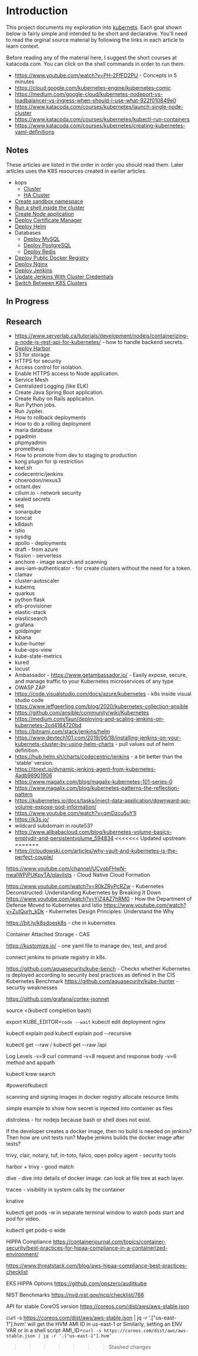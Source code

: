 # Introduction

This project documents my exploration into [kubernets](https://kubernetes.io/). Each goal shown below is fairly simple and intended to be short and declarative. You'll need to read the orginal source material by following the links in each article to learn context.

Before reading any of the material here, I suggest the short courses at katacoda.com. You can click on the shell commands in order to run them.

* https://www.youtube.com/watch?v=PH-2FfFD2PU - Concepts in 5 minutes
* https://cloud.google.com/kubernetes-engine/kubernetes-comic
* https://medium.com/google-cloud/kubernetes-nodeport-vs-loadbalancer-vs-ingress-when-should-i-use-what-922f010849e0
* https://www.katacoda.com/courses/kubernetes/launch-single-node-cluster
* https://www.katacoda.com/courses/kubernetes/kubectl-run-containers
* https://www.katacoda.com/courses/kubernetes/creating-kubernetes-yaml-definitions

## Notes

These articles are listed in the order in order you should read them. Later articles uses the K8S resources created in earlier articles.
 
* kops
    * [Cluster](docs/create-cluster.md)
    * [HA Cluster](docs/create-ha-cluster.md)
* [Create sandbox namespace](docs/create-sandbox-namespace.md)
* [Run a shell inside the cluster](docs/run-shell-inside-cluster.md)
* [Create Node application](docs/create-node-application.md)
* [Deploy Certificate Manager](docs/deploy-cert-manager.md)
* [Deploy Helm](docs/deploy-helm.md)
* Databases
    * [Deploy MySQL](docs/deploy-mysql.md)
    * [Deploy PostgreSQL](docs/deploy-postgresql.md)
    * [Deploy Redis](docs/deploy-redis.md)
* [Deploy Public Docker Registry](docs/deploy-public-docker-registry.md)
* [Deploy Nginx](docs/deploy-nginx.md)
* [Deploy Jenkins](docs/deploy-jenkins.md)
* [Update Jenkins With Cluster Credentials](docs/update-jenkins-with-cluster-credentials.md)
* [Switch Between K8S Clusters](docs/switch-between-k8s-clusters.md)

## In Progress

## Research

* https://www.serverlab.ca/tutorials/development/nodejs/containerizing-a-node-js-rest-api-for-kubernetes/ - how to handle backend secrets.
* [Deploy Harbor](docs/deploy-harbor.md)
* S3 for storage
* HTTPS for security
* Access control for isolation.
* Enable HTTPS access to Node application.
* Service Mesh
* Centralized Logging (like ELK)
* Create Java Spring Boot application.
* Create Ruby on Rails applicaiton.
* Run Python jobs.
* Run Jypiter.
* How to rollback deployments
* How to do a rolling deployment
* maria database
* pgadmin
* phpmyadmin
* prometheus
* How to promote from dev to staging to production
* kong plugin for ip restriction
* keel.sh
* codecentric/jenkins
* choerodon/nexus3
* octant.dev
* cilium.io - network security
* sealed secrets
* seq
* sonarqube
* tomcat
* k8dash
* istio
* sysdig
* apollo - deployments
* draft - from azure
* fission - serverless
* anchore - image search and scanning
* aws-iam-authenticator - for create clusters without the need for a token.
* clamav
* cluster-autoscaler
* kubemq
* quarkus
* python flask
* efs-provisioner
* elastic-stack
* elasticsearch
* grafana
* goldpinger
* kibana
* kube-hunter
* kube-ops-view
* kube-state-metrics
* kured
* locust
* Ambassador - https://www.getambassador.io/ - Easily expose, secure, and manage traffic to your Kubernetes microservices of any type
* OWASP ZAP
* https://code.visualstudio.com/docs/azure/kubernetes - k8s inside visual studio code
* https://www.jeffgeerling.com/blog/2020/kubernetes-collection-ansible
* https://github.com/ansible/community/wiki/Kubernetes
* https://medium.com/faun/deploying-and-scaling-jenkins-on-kubernetes-2cd4164720bd
* https://bitnami.com/stack/jenkins/helm
* https://www.devtech101.com/2019/06/18/installing-jenkins-on-your-kubernets-cluster-by-using-helm-charts - pull values out of helm definition.
* https://hub.helm.sh/charts/codecentric/jenkins - a bit better than the 'stable' version.
* https://itnext.io/dynamic-jenkins-agent-from-kubernetes-4adb98901906
* https://www.magalix.com/blog/magalix-kubernetes-101-series-0
* https://www.magalix.com/blog/kubernetes-patterns-the-reflection-pattern
* https://kubernetes.io/docs/tasks/inject-data-application/downward-api-volume-expose-pod-information/
* https://www.youtube.com/watch?v=qmDzcu5uY1I
* https://k3s.io/
* wildcard subdomain in route53?
* https://www.alibabacloud.com/blog/kubernetes-volume-basics-emptydir-and-persistentvolume_594834
<<<<<<< Updated upstream
=======
* https://cloudowski.com/articles/why-vault-and-kubernetes-is-the-perfect-couple/

https://www.youtube.com/channel/UCvqbFHwN-nwalWPjPUKpvTA/playlists - Cloud Native Cloud Formation

https://www.youtube.com/watch?v=90kZRyPcRZw - Kubernetes Deconstructed: Understanding Kubernetes by Breaking It Down
https://www.youtube.com/watch?v=YjZ4AZ7hRM0 - How the Department of Defense Moved to Kubernetes and Istio
https://www.youtube.com/watch?v=ZuIQurh_kDk - Kubernetes Design Principles: Understand the Why

https://bit.ly/k8sdoesk8s - che in kubernetes

Container Attached Storage - CAS

https://kustomize.io/ - one yaml file to manage dev, test, and prod

connect jenkins to private registry  in k8s.

https://github.com/aquasecurity/kube-bench - Checks whether Kubernetes is deployed according to security best practices as defined in the CIS Kubernetes Benchmark 
https://github.com/aquasecurity/kube-hunter - securtiy weaknesses

https://github.com/grafana/cortex-jsonnet

source <(kubectl completion bash)

export KUBE_EDITOR=`code --wait`
kubectl edit deployment nginx

kubectl explain pod
kubectl explain pod --recursive

kubectl get --raw /
kubectl get --raw /api

Log Levels
-v=9 curl command
-v=8 request and response body
-v=6 method and apipath

kubectl krew search

#powerofkubectl

scanning and signing images in docker registry
allocate resource limits

simple example to show how secret is injected into container as files

distroless - for nodejs because bash or shell does not exist.

If the developer creates a docker image, then no build is needed on jenkins? Then how are unit tests run? Maybe jenkins builds the docker image after tests?

trivy, clair, notary, tuf, in-toto, falco, open policy agent - security tools

harbor + trivy - good match

dive - dive into details of docker image. can look at file tree at each layer.

tracee - visibility in system calls by the container

knative

kubectl get pods -w in separate terminal window to watch pods start and pod for video.

kubectl get pods-o wide

HIPPA Compliance
https://containerjournal.com/topics/container-security/best-practices-for-hipaa-compliance-in-a-containerized-environment/

https://www.threatstack.com/blog/aws-hipaa-compliance-best-practices-checklist

EKS HIPPA Options
https://github.com/opszero/auditkube

NIST Benchmarks 
https://nvd.nist.gov/ncp/checklist/766

API for stable CoreOS version 
https://coreos.com/dist/aws/aws-stable.json

curl -s https://coreos.com/dist/aws/aws-stable.json | jq -r '.["us-east-1"].hvm' will get the HVM AMI ID in us-east-1
or
Similarly, setting an ENV VAR or in a shell script 
AMI_ID=`curl -s https://coreos.com/dist/aws/aws-stable.json | jq -r '.["us-east-1"].hvm’`
>>>>>>> Stashed changes
